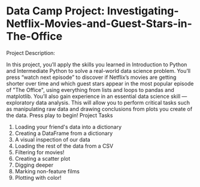 # Data Camp Project: Investigating-Netflix-Movies-and-Guest-Stars-in-The-Office
Project Description:

In this project, you’ll apply the skills you learned in Introduction to Python and Intermediate Python to solve a real-world data science problem. You’ll press “watch next episode” to discover if Netflix’s movies are getting shorter over time and which guest stars appear in the most popular episode of "The Office", using everything from lists and loops to pandas and matplotlib.  You’ll also gain experience in an essential data science skill — exploratory data analysis. This will allow you to perform critical tasks such as manipulating raw data and drawing conclusions from plots you create of the data. Press play to begin!
Project Tasks
1. Loading your friend's data into a dictionary
2. Creating a DataFrame from a dictionary
3. A visual inspection of our data
4. Loading the rest of the data from a CSV
5. Filtering for movies!
6. Creating a scatter plot
7. Digging deeper
8. Marking non-feature films
9. Plotting with color!

